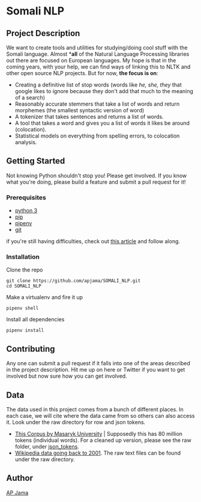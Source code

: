 # Somali NLP

## Project Description
We want to create tools and utilities for studying/doing cool stuff with the Somali language. Almost *****all**** of the Natural Language Processing libraries out there are focused on European languages. My hope is that in the coming years, with your help, we can find ways of linking this to NLTK and other open source NLP projects. But for now, ****the focus is on****:
* Creating a definitive list of stop words (words like *he, she, they* that google likes to ignore because they don't add that much to the meaning of a search)
* Reasonably accurate stemmers that take a list of words and return morphemes (the smallest syntactic version of word)
* A tokenizer that takes sentences and returns a list of words.
* A tool that takes a word and gives you a list of words it likes be around (colocation).
* Statistical models on everything from spelling errors, to colocation analysis.  
## Getting Started
Not knowing Python shouldn't stop you! Please get involved. If you know what you're doing, please build a feature and submit a pull request for it!
### Prerequisites
* [python 3](https://wiki.python.org/moin/BeginnersGuide/Download)
* [pip](https://pip.pypa.io/en/stable/installing/)
* [pipenv](https://pipenv.readthedocs.io/en/latest/)
* [git](https://git-scm.com/book/en/v2/Getting-Started-Installing-Git)

if you're still having difficulties, check out [this article](https://docs.python-guide.org/) and follow along.

### Installation

Clone the repo
```
git clone https://github.com/apjama/SOMALI_NLP.git
cd SOMALI_NLP
```  
Make a virtualenv and fire it up
```
pipenv shell
```  
Install all dependencies
```
pipenv install
```

## Contributing
Any one can submit a pull request if it falls into one of the areas described in the project description. Hit me up on here or Twitter if you want to get involved but now sure how you can get involved. 

## Data
The data used in this project comes from a bunch of different places. In each case, we will cite where the data came from so others can also access it. Look under the raw directory for row and json tokens. 

* [This Corpus by Masaryk University](http://habit-project.eu/wiki/SetOfEthiopianWebCorpora) | Supposedly this has 80 million tokens (individual words). For a cleaned up version, please see the raw folder, under [json_tokens](https://github.com/apjama/SOMALI_NLP/tree/master/raw/json_tokens).
* [Wikipedia data going back to 2001](https://github.com/apjama/SOMALI_NLP/tree/master/raw/raw_text%20-%20wikipedia). The raw text files can be found under the raw directory. 

## Author
[AP Jama](https://www.twitter.com/apjama)
